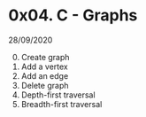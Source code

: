 # 0x04. C - Graphs

28/09/2020

0. Create graph
1. Add a vertex 
2. Add an edge 
3. Delete graph
4. Depth-first traversal
5. Breadth-first traversal

